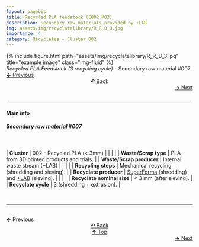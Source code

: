 ```yaml
---
layout: pagebis
title: Recycled PLA feedstock (C002_M03)
description: Secondary raw materials provided by +LAB
img: assets/img/recyclatelibrary/R_R_B_3.jpg
importance: 4
category: Recyclates - Cluster 002
---
```

<div class="row">
    <div class="col-sm mt-3 mt-md-0">
        {% include figure.html path="assets/img/recyclatelibrary/R_R_B_3.jpg" title="example image" class="img-fluid" %}
    </div>
</div>
<div class="caption">
    <i>Recycled PLA Feedstock (3 recycling cycle)</i> - Secondary raw material #007
</div>

<div class="row justify-content-sm-center">
    <div class="col-sm-4 mt-3 mt-md-0" style="text-align:left">
      <a href="/projects/RecLi_C002_M02/" target="_self"><b>←</b> Previous</a>
    </div>
    <div class="col-sm-4 mt-3 mt-md-0" style="text-align:center">
  <a href="/recyclatelibrary/" target="_self"><b>↶</b> Back</a>
    </div>
    <div class="col-sm-4 mt-3 mt-md-0" style="text-align:right">
        <td align="right"><a href="/projects/RecLi_C002_M04/" target="_self"><b>→</b> Next</a></td>
    </div>
</div>
<br>

<hr>
<h4><b>Main info</b></h4>
<h5>Secondary raw material #007</h5>
<br>

| <b>Cluster</b>   | 002 - Recycled PLA (< 3mm)     |
|    |     |
| <b>Waste/Scrap type</b>       | PLA from 3D printed products and trials.     |
| <b>Waste/Scrap producer</b>    | Internal waste stream (+LAB)      |
|    |     |
| <b>Recycling steps</b>      | Mechanical recycling (shredding and sieving).     |
| <b>Recyclate producer</b>    | [SuperForma](https://superforma.xyz/) (shredding) and [+LAB](piulab.it) (sieving).     |
|    |     |
| <b>Recyclate nominal size</b>     | < 3 mm (after sieving).    |
| <b>Recyclate cycle</b>    | 3 (shredding + extrusion).     |

<br>
<hr>

<br>
<div class="row justify-content-sm-center">
    <div class="col-sm-3 mt-3 mt-md-0" style="text-align:left">
          <a href="/projects/RecLi_C002_M02/" target="_self"><b>←</b> Previous</a>
      </div>
    <div class="col-sm-3 mt-3 mt-md-0" style="text-align:center">
  <a href="/recyclatelibrary/" target="_self"><b>↶</b> Back</a>
    </div>
    <div class="col-sm-3 mt-3 mt-md-0" style="text-align:center">
  <a href="#" target="_self"><b>↑</b> Top</a>
    </div>
    <div class="col-sm-3 mt-3 mt-md-0" style="text-align:right">
        <td align="right"><a href="/projects/RecLi_C002_M04/" target="_self"><b>→</b> Next</a></td>
    </div>
</div>

